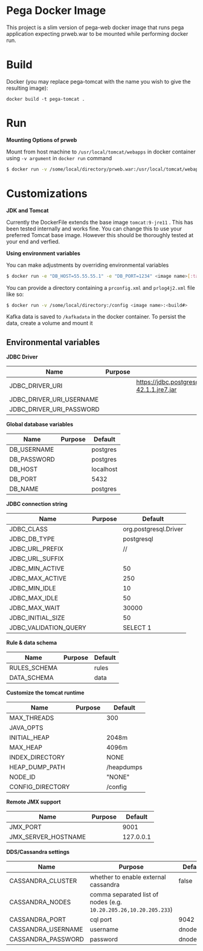 Pega Docker Image
===========

This project is a slim version of pega-web docker image that runs pega application expecting prweb.war to be mounted while performing docker run.


# Build

Docker (you may replace pega-tomcat with the name you wish to give the resulting image):

`docker build -t pega-tomcat .`


# Run

**Mounting Options of prweb**

Mount from host machine to `/usr/local/tomcat/webapps` in docker container using `-v argument` in `docker run` command

```bash
$ docker run -v /some/local/directory/prweb.war:/usr/local/tomcat/webapps/prweb.war:z <image name>
```

# Customizations

**JDK and Tomcat**

Currently the DockerFile extends the base image `tomcat:9-jre11` . This has been tested internally and works fine.
You can change this to use your preferred Tomcat base image. However this should be thoroughly tested at your end and verfied.

**Using environment variables**

You can make adjustments by overriding environmental variables
```bash
$ docker run -e "DB_HOST=55.55.55.1" -e "DB_PORT=1234" <image name>[:tags]
```

You can provide a directory containing a `prconfig.xml` and `prlog4j2.xml` file like so:

```bash
$ docker run -v /some/local/directory:/config <image name>:<build#>
```

Kafka data is saved to `/kafkadata` in the docker container. To persist the data, create a volume and mount it

## Environmental variables

**JDBC Driver**

|  Name                        | Purpose                          | Default        |
| ---------------------------- | -------------------------------- | -------------- |
| JDBC_DRIVER_URI              |                                  | https://jdbc.postgresql.org/download/postgresql-42.1.1.jre7.jar |
| JDBC_DRIVER_URI_USERNAME     |                                  |                |
| JDBC_DRIVER_URI_PASSWORD     |                                  |                |


**Global database variables**

|  Name                        | Purpose                          | Default        |
| ---------------------------- | -------------------------------- | -------------- |
| DB_USERNAME                  |                                  | postgres       |
| DB_PASSWORD | | postgres |
| DB_HOST | | localhost |
| DB_PORT | | 5432 |
| DB_NAME | | postgres |

**JDBC connection string**

|  Name                        | Purpose                          | Default        |
| ---------------------------- | -------------------------------- | -------------- |
| JDBC_CLASS | | org.postgresql.Driver |
| JDBC_DB_TYPE | | postgresql  |
| JDBC_URL_PREFIX | | //  |
| JDBC_URL_SUFFIX | |  |
| JDBC_MIN_ACTIVE | | 50  |
| JDBC_MAX_ACTIVE | | 250 |
| JDBC_MIN_IDLE | | 10 |
| JDBC_MAX_IDLE | | 50 |
| JDBC_MAX_WAIT | | 30000 |
| JDBC_INITIAL_SIZE | | 50 |
| JDBC_VALIDATION_QUERY | | SELECT 1 |

**Rule & data schema**

|  Name                        | Purpose                          | Default        |
| ---------------------------- | -------------------------------- | -------------- |
| RULES_SCHEMA | | rules |
| DATA_SCHEMA | | data |


**Customize the tomcat runtime**

|  Name                        | Purpose                          | Default        |
| ---------------------------- | -------------------------------- | -------------- |
| MAX_THREADS | | 300 |
| JAVA_OPTS | | |
| INITIAL_HEAP | | 2048m |
| MAX_HEAP | | 4096m |
| INDEX_DIRECTORY | | NONE |
| HEAP_DUMP_PATH | | /heapdumps |
| NODE_ID | | "NONE" |
| CONFIG_DIRECTORY | | /config |

**Remote JMX support**

|  Name                        | Purpose                          | Default        |
| ---------------------------- | -------------------------------- | -------------- |
| JMX_PORT | | 9001 |
| JMX_SERVER_HOSTNAME | | 127.0.0.1 |

**DDS/Cassandra settings**

|  Name                        | Purpose                          | Default        |
| ---------------------------- | -------------------------------- | -------------- |
| CASSANDRA_CLUSTER | whether to enable external cassandra | false |
| CASSANDRA_NODES | comma separated list of nodes (e.g. `10.20.205.26,10.20.205.233`) | |
| CASSANDRA_PORT | cql port | 9042 |
| CASSANDRA_USERNAME | username | dnode_ext |
| CASSANDRA_PASSWORD | password | dnode_ext |

